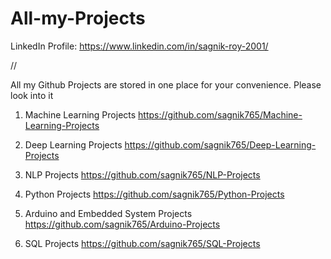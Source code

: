 # All-my-Projects

LinkedIn Profile: https://www.linkedin.com/in/sagnik-roy-2001/

//

All my Github Projects are stored in one place for your convenience. Please look into it



1. Machine Learning Projects     https://github.com/sagnik765/Machine-Learning-Projects

2. Deep Learning Projects     https://github.com/sagnik765/Deep-Learning-Projects

3. NLP Projects   https://github.com/sagnik765/NLP-Projects

4. Python Projects    https://github.com/sagnik765/Python-Projects

5. Arduino and Embedded System Projects    https://github.com/sagnik765/Arduino-Projects

6. SQL Projects    https://github.com/sagnik765/SQL-Projects

